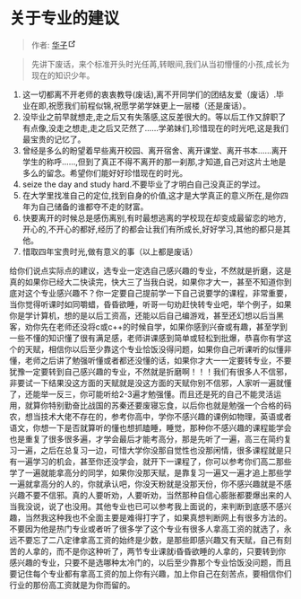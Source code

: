 # 关于专业的建议

> 作者: <a href="http://wpa.qq.com/msgrd?v=3&amp;uin=3186904005&amp;site=qq&amp;menu=yes" target="_blank" aria-label="QQ">华子<span><svg xmlns="http://www.w3.org/2000/svg" aria-hidden="true" focusable="false" x="0px" y="0px" viewBox="0 0 100 100" width="15" height="15" class="icon outbound"><path fill="currentColor" d="M18.8,85.1h56l0,0c2.2,0,4-1.8,4-4v-32h-8v28h-48v-48h28v-8h-32l0,0c-2.2,0-4,1.8-4,4v56C14.8,83.3,16.6,85.1,18.8,85.1z"></path> <polygon fill="currentColor" points="45.7,48.7 51.3,54.3 77.2,28.5 77.2,37.2 85.2,37.2 85.2,14.9 62.8,14.9 62.8,22.9 71.5,22.9"></polygon></svg></span></a>

> 先讲下废话，来个标准开头时光任苒,转眼间,我们从当初懵懂的小孩,成长为现在的知识少年。

1. 这一切都离不开老师的衷衷教导(废话),离不开同学们的团结友爱（废话）.毕业在即,祝愿我们前程似锦,祝愿学弟学妹更上一层楼（还是废话）。
2. 没毕业之前早就想走,走之后又有失落感,这反差很大的。等以后工作又辞职了有点像,没走之想走,走之后又茫然了……学弟妹们,珍惜现在的时光吧,这是我们最宝贵的记忆了。
3. 曾经是多么的盼望着早些离开校园、离开宿舍、离开课堂、离开书本……离开学生的称呼……,但到了真正不得不离开的那一刹那,才知道,自己对这片土地是多么的留念。希望你们能好好珍惜现在的时光。
4. seize the day and study hard.不要毕业了才明白自己没真正的学过。
5. 在大学里找准自己的定位,找到自身的价值,这才是大学真正的意义所在,是你四年为自己储备的谁都夺不走的财富。
6. 快要离开的时候总是感伤离别,有时最想逃离的学校现在却变成最留恋的地方,开心的,不开心的都好,经历了的都会让我们有所成长,好好学习,其他的都只是其他。
7. 惜取四年宝贵时光,做有意义的事（以上都是废话）

给你们说点实际点的建议，选专业一定选自己感兴趣的专业，不然就是折磨，这是真的如果你已经大二快读完，快大三了当我白说，如果你才大一，甚至不知道你到底对这个专业感兴趣不？你一定要自己提前学一下自己说要学的课程，非常重要，当你觉得听课时如同嚼蜡，昏昏欲睡，听哥一句劝赶快转专业吧，举个例子，如果你是学计算机，想的是以后工资高，还能以后自己编游戏，甚至还幻想以后当黑客，劝你先在老师还没将c或c++的时候自学，如果你感到兴奋或有趣，甚至学到一些不懂的知识懂了很有满足感，老师讲课感到简单或轻松到批爆，恭喜你有学这个的天赋，相信你以后至少靠这个专业恰饭没得问题，如果你自己听课听的似懂非懂，老师之后讲了勉强听懂或者都还没懂的话，如果你才大一一定要转专业，不要犹豫一定要转到自己感兴趣的专业，不然就是折磨啊！！！我们有很多人不信邪，非要试一下结果没这方面的天赋就是没这方面的天赋你别不信邪，人家听一遍就懂了，还能举一反三，你可能听给2-3遍才勉强懂。而且还是死的自己不能灵活运用，就算你特别勤奋比战国的苏秦还要废寝忘食，以后你也就是勉强一个合格的码农，想当技术大佬不存在的，参考你高中，学你不感兴趣的课例如物理，英语或者语文，你想一下是否就算听的懂也想抓瞌睡，睡觉，那种你不感兴趣的课程能学会也是重复了很多很多遍，才学会最后才能考高分，那是先听了一遍，高三在简约复习一遍，之后在总复习一边，可惜大学你没那自觉性也没那闲情，很多课程就是只有一遍学习的机会，甚至你还没学会，就开下一课程了，你可以参考你们高二那些学了一遍就能拿高分的同学，如果你没那天赋，是靠复习一遍又一遍才追上那些学一遍就拿高分的人的，你就承认吧，你没天粉就是没那天份，你不感兴趣就是不感兴趣不要不信邪。真的人要听劝，人要听劝，当然那种自信心膨胀都要爆出来的人当我没说，说了也没用。其他专业也已可以参考我上面说的，来判断到底感不感兴趣，当然我这种我也不全面主要是难得打字了，如果真想判断网上有很多方法的。不要因为他是热门专业或者听了很多学了这个专业有很多人拿高工资的就选了，永远不要忘了二八定律拿高工资的始终是少数，是那些即感兴趣又有天赋，自己有刻苦的人拿的，而不是你这种听了，两节专业课就i昏昏欲睡的人拿的，只要转到你感兴趣的专业，只要不是选哪种太冷门的，以后至少靠那个专业恰饭没问题，而且要记住每个专业都有拿高工资的加上你有兴趣，加上你自己在刻苦点，要相信你们行业的那份高工资就是为你而留的。
